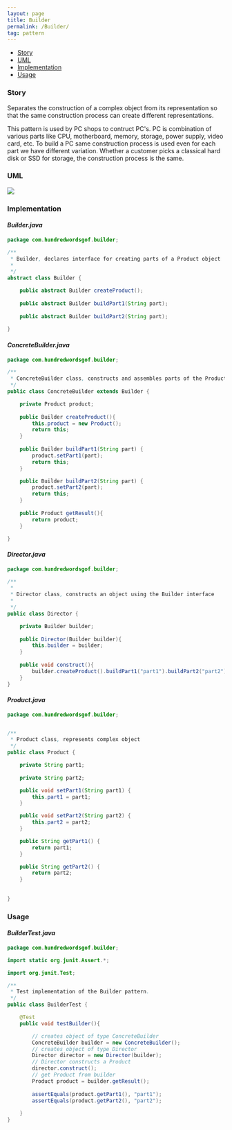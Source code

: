 ```yaml
---
layout: page
title: Builder
permalink: /Builder/
tag: pattern
---
```


* [Story](#Story)
* [UML](#UML)
* [Implementation](#Implementation)
* [Usage](#Usage)


###  <a id="Story"></a>Story 

Separates the construction of a complex object from its representation so that the same construction process can create different representations.

This pattern is used by PC shops to contruct PC's.
PC is combination of various parts like CPU, motherboard, memory, storage, power supply, video card, etc.
To build a PC same construction process is used even for each part we have different variation.
Whether a customer picks a classical hard disk or SSD for storage, the construction process is the same. 



###  <a id="UML"></a>UML 
![]({{site.baseurl}}/assets/img/builder.png)

###  <a id="Implementation"></a>Implementation 

#### *Builder.java* 
```java 
package com.hundredwordsgof.builder;

/**
 * Builder, declares interface for creating parts of a Product object 
 * 
 */
abstract class Builder {

	public abstract Builder createProduct();
	
	public abstract Builder buildPart1(String part);
	
	public abstract Builder buildPart2(String part);
	
}
```

#### *ConcreteBuilder.java* 
```java 
package com.hundredwordsgof.builder;

/**
 * ConcreteBuilder class, constructs and assembles parts of the Product by implementing the Builder interface
 */
public class ConcreteBuilder extends Builder {

	private Product product;
		
	public Builder createProduct(){
		this.product = new Product();
		return this;
	} 
	
	public Builder buildPart1(String part) {
		product.setPart1(part);
		return this;
	}

	public Builder buildPart2(String part) {
		product.setPart2(part);
		return this;
	}
	
	public Product getResult(){
		return product;
	}

}
```

#### *Director.java* 
```java 
package com.hundredwordsgof.builder;

/**
 * 
 * Director class, constructs an object using the Builder interface
 *
 */
public class Director {

	private Builder builder;
	
	public Director(Builder builder){
		this.builder = builder;
	}
	
	public void construct(){
		builder.createProduct().buildPart1("part1").buildPart2("part2");
	}
}
```

#### *Product.java* 
```java 
package com.hundredwordsgof.builder;


/** 
 * Product class, represents complex object
 */
public class Product {

	private String part1;
	
	private String part2;

	public void setPart1(String part1) {
		this.part1 = part1;
	}

	public void setPart2(String part2) {
		this.part2 = part2;
	}

	public String getPart1() {
		return part1;
	}

	public String getPart2() {
		return part2;
	}
	
	
}
```

###  <a id="Usage"></a>Usage 

#### *BuilderTest.java* 
```java 
package com.hundredwordsgof.builder;

import static org.junit.Assert.*;

import org.junit.Test;

/**
 * Test implementation of the Builder pattern.
 */
public class BuilderTest {

	@Test
	public void testBuilder(){

		// creates object of type ConcreteBuilder
		ConcreteBuilder builder = new ConcreteBuilder();
		// creates object of type Director 
		Director director = new Director(builder);
		// Director constructs a Product
		director.construct();
		// get Product from builder
		Product product = builder.getResult();
		
		assertEquals(product.getPart1(), "part1");
		assertEquals(product.getPart2(), "part2");
		
	}	
}
```

